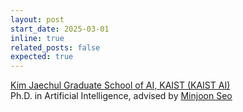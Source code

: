 ```yaml
---
layout: post
start_date: 2025-03-01
inline: true
related_posts: false
expected: true
---
```


[Kim Jaechul Graduate School of AI, KAIST (KAIST AI)](https://gsai.kaist.ac.kr/)  
Ph.D. in Artificial Intelligence, advised by [Minjoon Seo](https://seominjoon.github.io/)